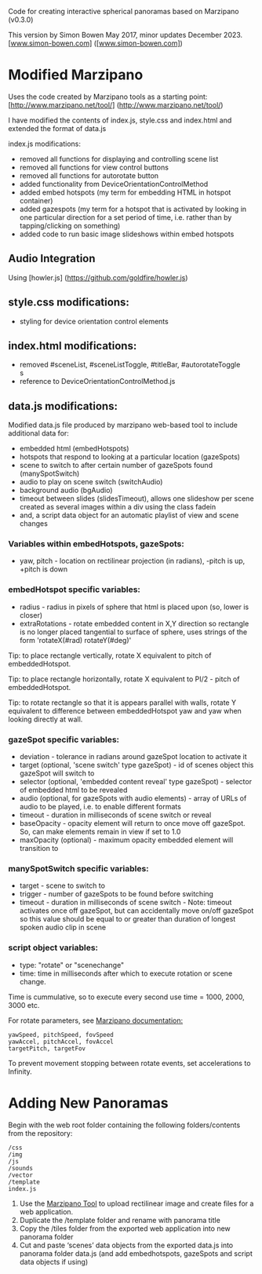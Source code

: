 Code for creating interactive spherical panoramas based on Marzipano (v0.3.0)

This version by Simon Bowen May 2017, minor updates December 2023.
[www.simon-bowen.com] ([www.simon-bowen.com])

# Modified Marzipano
Uses the code created by Marzipano tools as a starting point: [http://www.marzipano.net/tool/] (http://www.marzipano.net/tool/)

I have modified the contents of index.js, style.css and index.html and extended the format of data.js

index.js modifications:

* removed all functions for displaying and controlling scene list
* removed all functions for view control buttons
* removed all functions for autorotate button
* added functionality from DeviceOrientationControlMethod
* added embed hotspots (my term for embedding HTML in hotspot container)
* added gazespots (my term for a hotspot that is activated by looking in one particular direction for a set period of time, i.e. rather than by tapping/clicking on something)
* added code to run basic image slideshows within embed hotspots

## Audio Integration
Using [howler.js] (https://github.com/goldfire/howler.js)

## style.css modifications:
* styling for device orientation control elements

## index.html modifications:
* removed #sceneList, #sceneListToggle, #titleBar, #autorotateToggle <div>s
* reference to DeviceOrientationControlMethod.js

## data.js modifications:
Modified data.js file produced by marzipano web-based tool
to include additional data for:

* embedded html (embedHotspots)
* hotspots that respond to looking at a particular location (gazeSpots)
* scene to switch to after certain number of gazeSpots found (manySpotSwitch)
* audio to play on scene switch (switchAudio)
* background audio (bgAudio)
* timeout between slides (slidesTimeout), allows one slideshow per scene created as several images within a div using the class fadein 
* and, a script data object for an automatic playlist of view and scene changes

### Variables within embedHotspots, gazeSpots:

* yaw, pitch - location on rectilinear projection (in radians), -pitch is up, +pitch is down 

### embedHotspot specific variables:
* radius - radius in pixels of sphere that html is placed upon (so, lower is closer)
* extraRotations - rotate embedded content in X,Y direction so rectangle is no longer placed tangential to surface of sphere, uses strings of the form 'rotateX(#rad) rotateY(#deg)' 

Tip: to place rectangle vertically, rotate X equivalent to pitch of embeddedHotspot.

Tip: to place rectangle horizontally, rotate X equivalent to PI/2 - pitch of embeddedHotspot.

Tip: to rotate rectangle so that it is appears parallel with walls, rotate Y equivalent to difference between embeddedHotspot yaw and yaw when looking directly at wall.

### gazeSpot specific variables:
* deviation - tolerance in radians around gazeSpot location to activate it
* target (optional, 'scene switch' type gazeSpot) - id of scenes object this gazeSpot will switch to
* selector (optional, 'embedded content reveal' type gazeSpot) - selector of embedded html to be revealed
* audio (optional, for gazeSpots with audio elements) - array of URLs of audio to be played, i.e. to enable different formats
* timeout - duration in milliseconds of scene switch or reveal
* baseOpacity - opacity element will return to once move off gazeSpot. So, can make elements remain in view if set to 1.0
* maxOpacity (optional) - maximum opacity embedded element will transition to

### manySpotSwitch specific variables:
* target - scene to switch to
* trigger - number of gazeSpots to be found before switching
* timeout - duration in milliseconds of scene switch - Note: timeout activates once off gazeSpot, but can accidentally move on/off gazeSpot so this value should be equal to or greater than duration of longest spoken audio clip in scene

### script object variables:
* type: "rotate" or "scenechange"
* time: time in milliseconds after which to execute rotation or scene change.

Time is cummulative, so to execute every second use time = 1000, 2000, 3000 etc.

For rotate parameters, see [Marzipano documentation:](http://www.marzipano.net/reference/global.html#autorotate) 

	yawSpeed, pitchSpeed, fovSpeed
  	yawAccel, pitchAccel, fovAccel
	targetPitch, targetFov
	
To prevent movement stopping between rotate events, set accelerations to Infinity.

# Adding New Panoramas

Begin with the web root folder containing the following folders/contents from the repository:

	/css
	/img
	/js
	/sounds
	/vector
	/template
	index.js

1. Use the [Marzipano Tool](https://www.marzipano.net/tool/) to upload rectilinear image and create files for a web application.
2. Duplicate the /template folder and rename with panorama title
3. Copy the /tiles folder from the exported web application into new panorama folder
4. Cut and paste ‘scenes’ data objects from the exported data.js into panorama folder data.js (and add embedhotspots, gazeSpots and script data objects if using)

